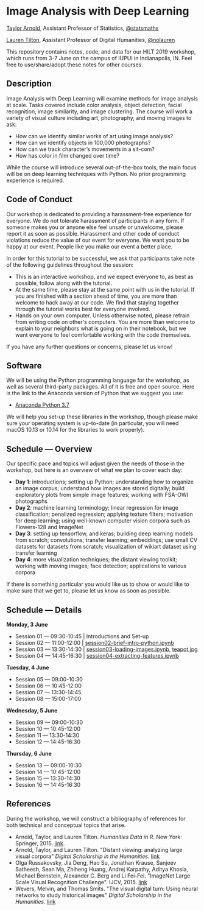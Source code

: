 # Image Analysis with Deep Learning

[Taylor Arnold](https://statsmaths.github.io), Assistant Professor of Statistics, [@statsmaths](https://twitter.com/statsmaths)

[Lauren Tilton](https://laurentilton.com), Assistant Professor of Digital Humanities, [@nolauren](https://twitter.com/nolauren)

This repository contains notes, code, and data for our HILT 2019 workshop,
which runs from 3-7 June on the campus of IUPUI in Indianapolis, IN. Feel
free to use/share/adopt these notes for other courses.

## Description

Image Analysis with Deep Learning will examine methods for image analysis
at scale. Tasks covered include color analysis, object detection, facial
recognition, image similarity, and image clustering. The course will work
a variety of visual culture including art, photography, and moving images
to ask:

- How can we identify similar works of art using image analysis?
- How can we identify objects in 100,000 photographs?
- How can we track character’s movements in a sit-com?
- How has color in film changed over time?

While the course will introduce several out-of-the-box tools, the main
focus will be on deep learning techniques with Python. No prior programming
experience is required.

## Code of Conduct

Our workshop is dedicated to providing a harassment-free experience
for everyone. We do not tolerate harassment of participants in any form.
If someone makes you or anyone else feel unsafe or unwelcome, please report it as
soon as possible. Harassment and other code of conduct violations reduce the value
of our event for everyone. We want you to be happy at our event. People like you
make our event a better place.

In order for this tutorial to be successful, we ask that participants take note
of the following guidelines throughout the session:

- This is an interactive workshop, and we expect everyone to, as best as possible,
follow along with the tutorial.
- At the same time, please stay at the same point with us in the tutorial. If you are
finished with a section ahead of time, you are more than welcome to hack away at our
code. We find that staying together through the tutorial works best for everyone
involved.
- Hands on your own computer. Unless otherwise noted, please refrain from writing
code on other's computers. You are more than welcome to explain to your neighbors
what is going on in their notebook, but we want everyone to feel comfortable working
with the code themselves.

If you have any further questions or concerns, please let us know!

## Software

We will be using the Python programming language for the workshop, as well as
several third-party packages. All of it is free and open source. Here is the
link to the Anaconda version of Python that we suggest you use:

- [Anaconda Python 3.7](https://www.anaconda.com/)

We will help you set-up these libraries in the workshop, though please make sure
your operating system is up-to-date (in particular, you will need macOS 10.13 or
10.14 for the libraries to work properly).

## Schedule — Overview

Our specific pace and topics will adjust given the needs of those in the workshop,
but here is an overview of what we plan to cover each day:

- **Day 1**: introductions; setting up Python; understanding how to organize an image
corpus; understand how images are stored digitally; build exploratory plots from
simple image features; working with FSA-OWI photographs
- **Day 2**: machine learning terminology; linear regression for image classification;
penalized regression; applying texture filters; motivation for deep learning; using
well-known computer vision corpora such as Flowers-128 and ImageNet
- **Day 3**: setting up tensorflow, and keras; building deep learning models
from scratch; convolutions; transfer learning; embeddings; use small CV datasets for
datasets from scratch; visualization of wikiart dataset using transfer learning
- **Day 4**: more visualization techniques; the distant viewing toolkit; working
with moving images; face detection; applications to various corpora

If there is something particular you would like us to show or would like to make
sure that we get to, please let us know as soon as possible.

## Schedule — Details

**Monday, 3 June**

- Session 01 — 09:30-10:45 | Introductions and Set-up
- Session 02 — 11:00-12:00 | [session02-brief-intro-python.ipynb](https://raw.githubusercontent.com/statsmaths/hilt2019-image-analysis/master/nb/session02-brief-intro-python.ipynb.zip)
- Session 03 — 13:30-14:30 | [session03-loading-images.ipynb](https://raw.githubusercontent.com/statsmaths/hilt2019-image-analysis/master/nb/session03-loading-images.ipynb.zip), [teapot.jpg](https://raw.githubusercontent.com/statsmaths/hilt2019-image-analysis/master/images/test/teapot.jpg)
- Session 04 — 14:45-16:30 | [session04-extracting-features.ipynb](https://raw.githubusercontent.com/statsmaths/hilt2019-image-analysis/master/nb/session04-extracting-features.ipynb.zip)

**Tuesday, 4 June**

- Session 05 — 09:00-10:30
- Session 06 — 10:45-12:00
- Session 07 — 13:30-14:45
- Session 08 — 15:00-17:00

**Wednesday, 5 June**

- Session 09 — 09:00-10:30
- Session 10 — 10:45-12:00
- Session 11 — 13:30-14:30
- Session 12 — 14:45-16:30

**Thursday, 6 June**

- Session 13 — 09:00-10:30
- Session 14 — 10:45-12:00
- Session 15 — 13:30-14:30
- Session 16 — 14:45-16:30

## References

During the workshop, we will construct a bibliography of references for both
technical and conceptual topics that arise.

- Arnold, Taylor, and Lauren Tilton. *Humanities Data in R*. New York: Springer, 2015.
[link](https://link.springer.com/book/10.1007%2F978-3-319-20702-5).
- Arnold, Taylor, and Lauren Tilton. "Distant viewing: analyzing large visual corpora"
*Digital Scholarship in the Humanities*. [link](https://doi.org/10.1093/digitalsh/fqz013)
- Olga Russakovsky, Jia Deng, Hao Su, Jonathan Krause, Sanjeev Satheesh, Sean Ma, Zhiheng Huang,
Andrej Karpathy, Aditya Khosla, Michael Bernstein, Alexander C. Berg and Li Fei-Fei.
"ImageNet Large Scale Visual Recognition Challenge". IJCV, 2015. [link](https://arxiv.org/pdf/1409.0575v1.pdf)
- Wevers, Melvin, and Thomas Smits. "The visual digital turn: Using neural networks to study historical images"
*Digital Scholarship in the Humanities*. [link](https://doi.org/10.1093/llc/fqy085)
